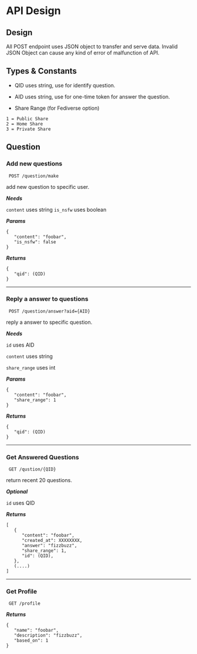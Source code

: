 # API Design

## Design

All POST endpoint uses JSON object to transfer and serve data.
Invalid JSON Object can cause any kind of error of malfunction of API.

## Types & Constants

- QID
 uses string, use for identify question.

- AID
 uses string, use for one-time token for answer the question.

- Share Range (for Fediverse option)
```
1 = Public Share 
2 = Home Share
3 = Private Share
```

## Question

### Add new questions
```
 POST /question/make
```

add new question to specific user.

***Needs***

`content` uses string
`is_nsfw` uses boolean


***Params***
```
{
   "content": "foobar",
   "is_nsfw": false
}
```

***Returns***
```
{
   "qid": (QID)
}
```

<hr />

### Reply a answer to questions
```
 POST /question/answer?aid={AID}
```

reply a answer to specific question.

***Needs***

`id`
uses AID

`content`
uses string

`share_range`
uses int

***Params***
```
{
   "content": "foobar",
   "share_range": 1
}
```

***Returns***
```
{
   "qid": (QID)
}
```


<hr />

### Get Answered Questions
```
 GET /qustion/{QID}
```
return recent 20 questions.

***Optional***

`id`
uses QID

***Returns***
```
[
   {
      "content": "foobar",
      "created_at": XXXXXXXX,
      "answer": "fizzbuzz",
      "share_range": 1,
      "id": (QID),
   },
   (....)
]
```

<hr />

### Get Profile
```
 GET /profile
```


***Returns***
```
{
   "name": "foobar",
   "description": "fizzbuzz",
   "based_on": 1 
}
```

